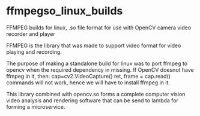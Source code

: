 # ffmpegso_linux_builds
FFMPEG builds for linux, .so file format for use with OpenCV camera video recorder and player

FFMPEG is the library that was made to support video format for video playing and recording. 

The purpose of making a standalone build for linux was to port ffmpeg to opencv when the required dependency in missing.
If OpenCV doesnot have ffmpeg in it, then:
                cap=cv2.VideoCapture()
                ret, frame = cap.read()
                            commands will not work, hence we will have to install ffmpeg in it.

This library combined with opencv.so forms a complete computer vision video analysis and rendering software that can be send
 to lambda for forming a microservice.
